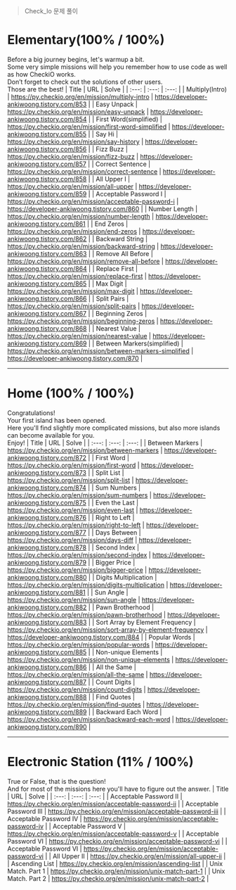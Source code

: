 > Check_Io 문제 풀이
# Elementary(100% / 100%)
Before a big journey begins, let's warmup a bit.<br>
Some very simple missions will help you remember how to use code as well as how CheckiO works.<br>
Don’t forget to check out the solutions of other users.<br>
Those are the best!
| Title | URL | Solve |
| :---: | :---: | :---: |
| Multiply(Intro) | https://py.checkio.org/en/mission/multiply-intro | https://developer-ankiwoong.tistory.com/853 |
| Easy Unpack | https://py.checkio.org/en/mission/easy-unpack | https://developer-ankiwoong.tistory.com/854 |
| First Word(simplified) | https://py.checkio.org/en/mission/first-word-simplified | https://developer-ankiwoong.tistory.com/855 |
| Say Hi | https://py.checkio.org/en/mission/say-history | https://developer-ankiwoong.tistory.com/856 |
| Fizz Buzz | https://py.checkio.org/en/mission/fizz-buzz | https://developer-ankiwoong.tistory.com/857 |
| Correct Sentence | https://py.checkio.org/en/mission/correct-sentence | https://developer-ankiwoong.tistory.com/858 |
| All Upper I | https://py.checkio.org/en/mission/all-upper | https://developer-ankiwoong.tistory.com/859 |
| Acceptable Password I | https://py.checkio.org/en/mission/acceptable-password-i | https://developer-ankiwoong.tistory.com/860 |
| Number Length | https://py.checkio.org/en/mission/number-length | https://developer-ankiwoong.tistory.com/861 |
| End Zeros | https://py.checkio.org/en/mission/end-zeros | https://developer-ankiwoong.tistory.com/862 |
| Backward String | https://py.checkio.org/en/mission/backward-string | https://developer-ankiwoong.tistory.com/863 |
| Remove All Before | https://py.checkio.org/en/mission/remove-all-before | https://developer-ankiwoong.tistory.com/864 |
| Replace First | https://py.checkio.org/en/mission/replace-first | https://developer-ankiwoong.tistory.com/865 |
| Max Digit | https://py.checkio.org/en/mission/max-digit | https://developer-ankiwoong.tistory.com/866 |
| Split Pairs | https://py.checkio.org/en/mission/split-pairs | https://developer-ankiwoong.tistory.com/867 |
| Beginning Zeros | https://py.checkio.org/en/mission/beginning-zeros | https://developer-ankiwoong.tistory.com/868 |
| Nearest Value | https://py.checkio.org/en/mission/nearest-value | https://developer-ankiwoong.tistory.com/869 |
| Between Markers(simplified) | https://py.checkio.org/en/mission/between-markers-simplified | https://developer-ankiwoong.tistory.com/870 |

---

# Home (100% / 100%)
Congratulations!<br>
Your first island has been opened.<br>
Here you'll find slightly more complicated missions, but also more islands can become available for you.<br>
Enjoy!
| Title | URL | Solve |
| :---: | :---: | :---: |
| Between Markers | https://py.checkio.org/en/mission/between-markers | https://developer-ankiwoong.tistory.com/872 |
| First Word | https://py.checkio.org/en/mission/first-word | https://developer-ankiwoong.tistory.com/873 |
| Split List | https://py.checkio.org/en/mission/split-list | https://developer-ankiwoong.tistory.com/874 |
| Sum Numbers | https://py.checkio.org/en/mission/sum-numbers | https://developer-ankiwoong.tistory.com/875 |
| Even the Last | https://py.checkio.org/en/mission/even-last | https://developer-ankiwoong.tistory.com/876 |
| Right to Left | https://py.checkio.org/en/mission/right-to-left | https://developer-ankiwoong.tistory.com/877 |
| Days Between | https://py.checkio.org/en/mission/days-diff | https://developer-ankiwoong.tistory.com/878 |
| Second Index | https://py.checkio.org/en/mission/second-index | https://developer-ankiwoong.tistory.com/879 |
| Bigger Price | https://py.checkio.org/en/mission/bigger-price | https://developer-ankiwoong.tistory.com/880 |
| Digits Multiplication | https://py.checkio.org/en/mission/digits-multiplication | https://developer-ankiwoong.tistory.com/881 |
| Sun Angle | https://py.checkio.org/en/mission/sun-angle | https://developer-ankiwoong.tistory.com/882 |
| Pawn Brotherhood | https://py.checkio.org/en/mission/pawn-brotherhood | https://developer-ankiwoong.tistory.com/883 |
| Sort Array by Element Frequency | https://py.checkio.org/en/mission/sort-array-by-element-frequency | https://developer-ankiwoong.tistory.com/884 |
| Popular Words | https://py.checkio.org/en/mission/popular-words | https://developer-ankiwoong.tistory.com/885 |
| Non-unique Elements | https://py.checkio.org/en/mission/non-unique-elements | https://developer-ankiwoong.tistory.com/886 |
| All the Same | https://py.checkio.org/en/mission/all-the-same | https://developer-ankiwoong.tistory.com/887 |
| Count Digits | https://py.checkio.org/en/mission/count-digits | https://developer-ankiwoong.tistory.com/888 |
| Find Quotes | https://py.checkio.org/en/mission/find-quotes | https://developer-ankiwoong.tistory.com/889 |
| Backward Each Word | https://py.checkio.org/en/mission/backward-each-word | https://developer-ankiwoong.tistory.com/890 |

---

# Electronic Station (11% / 100%)
True or False, that is the question!<br>
And for most of the missions here you'll have to figure out the answer.
| Title | URL | Solve |
| :---: | :---: | :---: |
| Acceptable Password II | https://py.checkio.org/en/mission/acceptable-password-ii |
| Acceptable Password III | https://py.checkio.org/en/mission/acceptable-password-iii |
| Acceptable Password IV | https://py.checkio.org/en/mission/acceptable-password-iv |
| Acceptable Password V | https://py.checkio.org/en/mission/acceptable-password-v |
| Acceptable Password VI | https://py.checkio.org/en/mission/acceptable-password-vi |
| Acceptable Password VI | https://py.checkio.org/en/mission/acceptable-password-vi |
| All Upper II | https://py.checkio.org/en/mission/all-upper-ii | 
| Ascending List | https://py.checkio.org/en/mission/ascending-list | 
| Unix Match. Part 1 | https://py.checkio.org/en/mission/unix-match-part-1 | 
| Unix Match. Part 2 | https://py.checkio.org/en/mission/unix-match-part-2 | 
